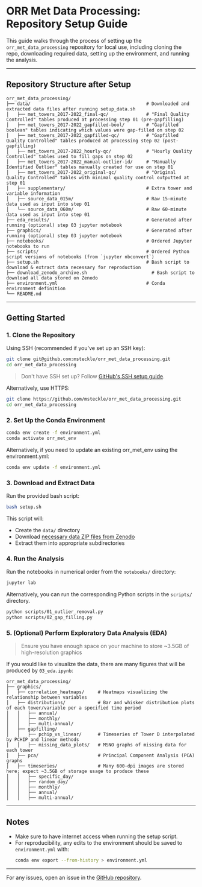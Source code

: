 # ORR Met Data Processing: Repository Setup Guide

This guide walks through the process of setting up the `orr_met_data_processing` repository for local use, including cloning the repo, downloading required data, setting up the environment, and running the analysis.

---

## Repository Structure after Setup

```
orr_met_data_processing/
├── data/                                           # Downloaded and extracted data files after running setup_data.sh
│   ├── met_towers_2017-2022_final-qc/              # "Final Quality Controlled" tables produced at processing step 01 (pre-gapfilling)
│   ├── met_towers_2017-2022_gapfilled-bool/        # "Gapfilled boolean" tables indicating which values were gap-filled on step 02
│   ├── met_towers_2017-2022_gapfilled-qc/          # "Gapfilled Quality Controlled" tables produced at processing step 02 (post-gapfilling)
│   ├── met_towers_2017-2022_hourly-qc/             # "Hourly Quality Controlled" tables used to fill gaps on step 02
│   ├── met_towers_2017-2022_manual-outlier-id/     # "Manually Identified Outlier" tables manually created for use on step 01
│   ├── met_towers_2017-2022_original-qc/           # "Original Quality Controlled" tables with minimal quality control outputted at step 01
│   ├── supplementary/                              # Extra tower and variable information
│   ├── source_data_015m/                           # Raw 15-minute data used as input into step 01
│   └── source_data_060m/                           # Raw 60-minute data used as input into step 01
├── eda_results/                                    # Generated after running (optional) step 03 jupyter notebook
├── graphics/                                       # Generated after running (optional) step 03 jupyter notebook
├── notebooks/                                      # Ordered Jupyter notebooks to run
├── scripts/                                        # Ordered Python script versions of notebooks (from `jupyter nbconvert`)
├── setup.sh                                        # Bash script to download & extract data necessary for reproduction
├── download_zenodo_archive.sh                        # Bash script to download all data stored on Zenodo
├── environment.yml                                 # Conda environment definition
└── README.md
```

---

## Getting Started

### 1. Clone the Repository

Using SSH (recommended if you've set up an SSH key):

```bash
git clone git@github.com:msteckle/orr_met_data_processing.git
cd orr_met_data_processing
```

> Don't have SSH set up? Follow [GitHub's SSH setup guide](https://docs.github.com/en/authentication/connecting-to-github-with-ssh).

Alternatively, use HTTPS:

```bash
git clone https://github.com/msteckle/orr_met_data_processing.git
cd orr_met_data_processing
```

### 2. Set Up the Conda Environment

```bash
conda env create -f environment.yml
conda activate orr_met_env
```

Alternatively, if you need to update an existing orr_met_env using the environment.yml:
```bash
conda env update -f environment.yml
```

### 3. Download and Extract Data

Run the provided bash script:

```bash
bash setup.sh
```

This script will:
- Create the `data/` directory
- Download [necessary data ZIP files from Zenodo](https://zenodo.org/uploads/15171289)
- Extract them into appropriate subdirectories

### 4. Run the Analysis

Run the notebooks in numerical order from the `notebooks/` directory:

```bash
jupyter lab
```

Alternatively, you can run the corresponding Python scripts in the `scripts/` directory.

```bash
python scripts/01_outlier_removal.py
python scripts/02_gap_filling.py
```

### 5. (Optional) Perform Exploratory Data Analysis (EDA)

> Ensure you have enough space on your machine to store ~3.5GB of high-resolution graphics

If you would like to visualize the data, there are many figures that will be produced by `03_eda.ipynb`:

```
orr_met_data_processing/
├── graphics/
│   ├── correlation_heatmaps/     # Heatmaps visualizing the relationship between variables
│   ├── distributions/            # Bar and whisker distribution plots of each tower/variable per a specified time period
│   │   ├── annual/
│   │   ├── monthly/
│   │   ├── multi-annual/
│   ├── gapfilling/           
│   │   ├── pchip_vs_linear/      # Timeseries of Tower D interpolated by PCHIP and linear methods
│   │   ├── missing_data_plots/   # MSNO graphs of missing data for each tower
│   ├── pca/                      # Principal Component Analysis (PCA) graphs
│   ├── timeseries/               # Many 600-dpi images are stored here; expect ~3.5GB of storage usage to produce these
│   │   ├── specific_day/
│   │   ├── random_day/
│   │   ├── monthly/
│   │   ├── annual/
│   │   ├── multi-annual/
```

---

## Notes

- Make sure to have internet access when running the setup script.
- For reproducibility, any edits to the environment should be saved to `environment.yml` with:
  ```bash
  conda env export --from-history > environment.yml
  ```

---

For any issues, open an issue in the [GitHub repository](https://github.com/msteckle/orr_met_data_processing).